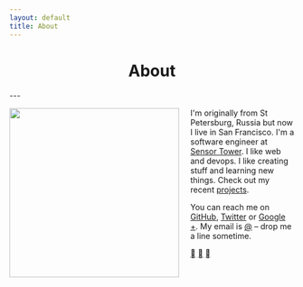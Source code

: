 ```yaml
---
layout: default
title: About
---
```


<center>
<h1>About</h1>
</center>
---

<p>
<img src="http://blog.dfilimonov.com/assets/profile-pic.jpg" style="width:300px; height:300px; float:left; margin-right: 20px;">
</p>


I'm originally from St Petersburg, Russia but now I live in San Francisco. I'm a software engineer at [Sensor Tower](). I like web and devops. I like creating stuff and learning new things. Check out my recent [projects](/projects).

You can reach me on [GitHub](https://github.com/petethepig), [Twitter](https://twitter.com/dmi3f) or [Google +](https://plus.google.com/115336993797323707321). My email is [@]([me-email]) – drop me a line sometime.

<p class="social-buttons">
  <a class="social-button" href="https://twitter.com/dmi3f"></a>
  <a class="social-button" href="https://github.com/petethepig"></a>
  <a class="social-button" href="https://plus.google.com/115336993797323707321"></a>
</p>

<div class="clear-fix"></div>
